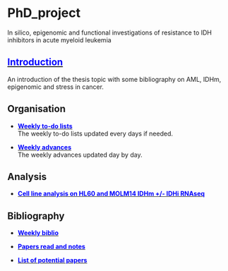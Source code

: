 # PhD_project
In silico, epigenomic and functional investigations of resistance to IDH inhibitors in acute myeloid leukemia

## [<span style="color:blue">Introduction</span>](https://alexishucteau.github.io/PhD_project/Introduction)

An introduction of the thesis topic with some bibliography on AML, IDHm, epigenomic and stress in cancer.


## Organisation


* [**<span style="color:blue">Weekly to-do lists</span>**](https://alexishucteau.github.io/PhD_project/Todo_list)  
The weekly to-do lists updated every days if needed.

* [**<span style="color:blue">Weekly advances</span>**](https://alexishucteau.github.io/PhD_project/Weekly_advances)  
The weekly advances updated day by day.


## Analysis

* [**<span style="color:blue">Cell line analysis on HL60 and MOLM14 IDHm +/- IDHi RNAseq</span>**](https://alexishucteau.github.io/PhD_project/HL60_MOLM14_RNAseq_analysis)


## Bibliography

* [**<span style="color:blue">Weekly biblio</span>**](https://alexishucteau.github.io/PhD_project/Paper_weekly_advances)

* [**<span style="color:blue">Papers read and notes</span>**](https://alexishucteau.github.io/PhD_project/Weekly_paper_notes/Paper_read_and_notes)

* [**<span style="color:blue">List of potential papers</span>**](https://alexishucteau.github.io/PhD_project/List_of_potential_papers)
